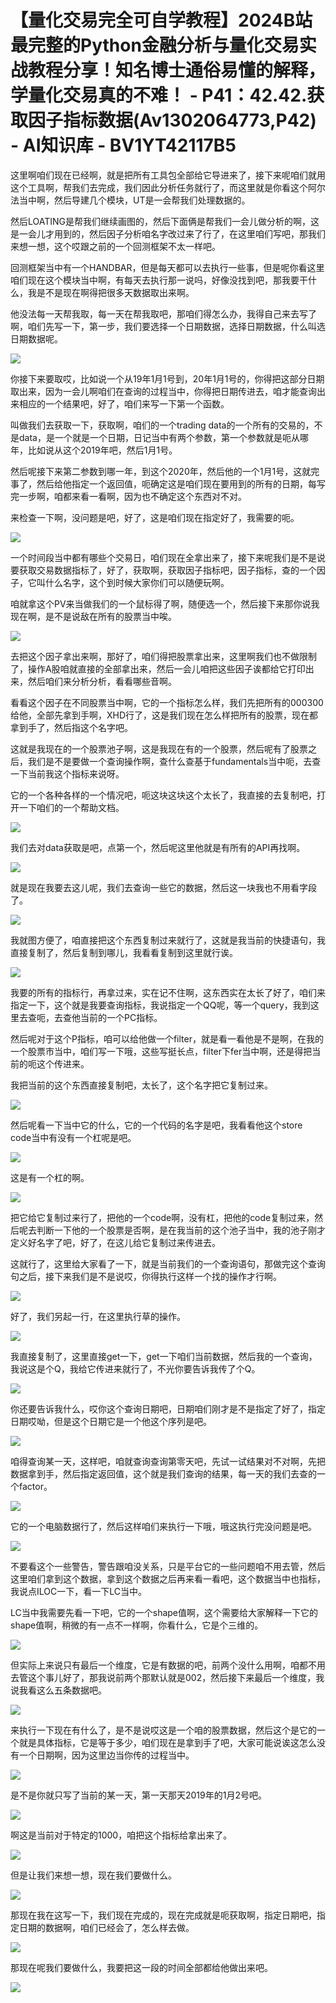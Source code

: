 # 【量化交易完全可自学教程】2024B站最完整的Python金融分析与量化交易实战教程分享！知名博士通俗易懂的解释，学量化交易真的不难！ - P41：42.42.获取因子指标数据(Av1302064773,P42) - AI知识库 - BV1YT42117B5

这里啊咱们现在已经啊，就是把所有工具包全部给它导进来了，接下来呢咱们就用这个工具啊，帮我们去完成，我们因此分析任务就行了，而这里就是你看这个阿尔法当中啊，然后导建几个模块，UT是一会帮我们处理数据的。

然后LOATING是帮我们继续画图的，然后下面俩是帮我们一会儿做分析的啊，这是一会儿才用到的，然后因子分析咱名字改过来了行了，在这里咱们写吧，那我们来想一想，这个哎跟之前的一个回测框架不太一样吧。

回测框架当中有一个HANDBAR，但是每天都可以去执行一些事，但是呢你看这里咱们现在这个模块当中啊，有每天去执行那一说吗，好像没找到吧，那我要干什么，我是不是现在啊得把很多天数据取出来啊。

他没法每一天帮我取，每一天在帮我取吧，那咱们得怎么办，我得自己来去写了啊，咱们先写一下，第一步，我们要选择一个日期数据，选择日期数据，什么叫选日期数据呢。



![](img/423dc2ec53a3cbe74eef9df2e5f05cfd_1.png)

你接下来要取哎，比如说一个从19年1月1号到，20年1月1号的，你得把这部分日期取出来，因为一会儿啊咱们在查询的过程当中，你得把日期传进去，咱才能查询出来相应的一个结果吧，好了，咱们来写一下第一个函数。

叫做我们去获取一下，获取啊，咱们的一个trading data的一个所有的交易的，不是data，是一个就是一个日期，日记当中有两个参数，第一个参数就是呃从哪年，比如说从这个2019年吧，然后1月1号。

然后呢接下来第二参数到哪一年，到这个2020年，然后他的一个1月1号，这就完事了，然后给他指定一个返回值，呃确定这是咱们现在要用到的所有的日期，每写完一步啊，咱都来看一看啊，因为也不确定这个东西对不对。

来检查一下啊，没问题是吧，好了，这是咱们现在指定好了，我需要的呃。

![](img/423dc2ec53a3cbe74eef9df2e5f05cfd_3.png)

一个时间段当中都有哪些个交易日，咱们现在全拿出来了，接下来呢我们是不是说要获取交易数据指标了，好了，获取啊，获取因子指标吧，因子指标，查的一个因子，它叫什么名字，这个到时候大家你们可以随便玩啊。

咱就拿这个PV来当做我们的一个鼠标得了啊，随便选一个，然后接下来那你说我现在啊，是不是说敌在所有的股票当中唉。



![](img/423dc2ec53a3cbe74eef9df2e5f05cfd_5.png)

去把这个因子拿出来啊，那好了，咱们得把股票拿出来，这里啊我们也不做限制了，操作A股咱就直接的全部拿出来，然后一会儿咱把这些因子诶都给它打印出来，然后咱们来分析分析，看看哪些音啊。

看看这个因子在不同股票当中啊，它的一个指标怎么样，我们先把所有的000300给他，全部先拿到手啊，XHD行了，这是我们现在怎么样把所有的股票，现在都拿到手了，然后指这个名字吧。

这就是我现在的一个股票池子啊，这是我现在有的一个股票，然后呢有了股票之后，我们是不是要做一个查询操作啊，查什么查基于fundamentals当中呃，去查一下当前我这个指标来说呀。

它的一个各种各样的一个情况吧，呃这块这块这个太长了，我直接的去复制吧，打开一下咱们的一个帮助文档。

![](img/423dc2ec53a3cbe74eef9df2e5f05cfd_7.png)

我们去对data获取是吧，点第一个，然后呢这里他就是有所有的API再找啊。

![](img/423dc2ec53a3cbe74eef9df2e5f05cfd_9.png)

就是现在我要去这儿呢，我们去查询一些它的数据，然后这一块我也不用看字段了。

![](img/423dc2ec53a3cbe74eef9df2e5f05cfd_11.png)

我就图方便了，咱直接把这个东西复制过来就行了，这就是我当前的快捷语句，我直接复制了，然后复制到哪儿，我看看复制到这里就行诶。



![](img/423dc2ec53a3cbe74eef9df2e5f05cfd_13.png)

我要的所有的指标行，再拿过来，实在记不住啊，这东西实在太长了好了，咱们来指定一下，这个就是我要查询指标，我说指定一个QQ呢，等一个query，我到这里去查呃，去查他当前的一个PC指标。

然后呢对于这个P指标，咱可以给他做一个filter，就是看一看他是不是啊，在我的一个股票市当中，咱们写一下哦，这些写挺长点，filter下fer当中啊，还是得把当前的呃这个传进来。

我把当前的这个东西直接复制吧，太长了，这个名字把它复制过来。

![](img/423dc2ec53a3cbe74eef9df2e5f05cfd_15.png)

然后呢看一下当中它的什么，它的一个代码的名字是吧，我看看他这个store code当中有没有一个杠呢是吧。



![](img/423dc2ec53a3cbe74eef9df2e5f05cfd_17.png)

这是有一个杠的啊。

![](img/423dc2ec53a3cbe74eef9df2e5f05cfd_19.png)

把它给它复制过来行了，把他的一个code啊，没有杠，把他的code复制过来，然后呢去判断一下他的一个股票是否啊，是在我当前的这个池子当中，我的池子刚才定义好名字了吧，好了，在这儿给它复制过来传进去。

这就行了，这里给大家看了一下，就是当前我们的一个查询语句，那做完这个查询句之后，接下来我们是不是说哎，你得执行这样一个找的操作才行啊。



![](img/423dc2ec53a3cbe74eef9df2e5f05cfd_21.png)

好了，我们另起一行，在这里执行草的操作。

![](img/423dc2ec53a3cbe74eef9df2e5f05cfd_23.png)

我直接复制了，这里直接get一下，get一下咱们当前数据，然后我的一个查询，我说这是个Q，我给它传进来就行了，不光你要告诉我传了个Q。



![](img/423dc2ec53a3cbe74eef9df2e5f05cfd_25.png)

你还要告诉我什么，哎你这个查询日期吧，日期咱们刚才是不是指定了好了，指定日期哎呦，但是这个日期它是一个他这个序列是吧。



![](img/423dc2ec53a3cbe74eef9df2e5f05cfd_27.png)

咱得查询某一天，这样吧，咱就查询查询第零天吧，先试一试结果对不对啊，先把数据拿到手，然后指定返回值，这个就是我们查询的结果，每一天的我们去查的一个factor。



![](img/423dc2ec53a3cbe74eef9df2e5f05cfd_29.png)

它的一个电脑数据行了，然后这样咱们来执行一下哦，哦这执行完没问题是吧。

![](img/423dc2ec53a3cbe74eef9df2e5f05cfd_31.png)

不要看这个一些警告，警告跟咱没关系，只是平台它的一些问题咱不用去管，然后这里咱们拿到这个数据，拿到这个数据之后再来看一看吧，这个数据当中也指标，我说点ILOC一下，看一下LC当中。

LC当中我需要先看一下吧，它的一个shape值啊，这个需要给大家解释一下它的shape值啊，稍微的有一点不一样啊，你看什么，它是个三维的。



![](img/423dc2ec53a3cbe74eef9df2e5f05cfd_33.png)

但实际上来说只有最后一个维度，它是有数据的吧，前两个没什么用啊，咱都不用去管这个事儿好了，那我说前两个那默认就是002，然后接下来最后一个维度，我说我看这么五条数据吧。



![](img/423dc2ec53a3cbe74eef9df2e5f05cfd_35.png)

来执行一下现在有什么了，是不是说哎这是一个咱的股票数据，然后这个是它的一个就是具体指标，它是等于多少，咱们现在是拿到手了吧，大家可能说诶这怎么没有一个日期啊，因为这里边当你传的过程当中。



![](img/423dc2ec53a3cbe74eef9df2e5f05cfd_37.png)

是不是你就只写了当前的某一天，第一天那天2019年的1月2号吧。

![](img/423dc2ec53a3cbe74eef9df2e5f05cfd_39.png)

啊这是当前对于特定的1000，咱把这个指标给拿出来了。

![](img/423dc2ec53a3cbe74eef9df2e5f05cfd_41.png)

但是让我们来想一想，现在我们要做什么。

![](img/423dc2ec53a3cbe74eef9df2e5f05cfd_43.png)

那现在我在这写一下，我们现在完成的，现在完成就是呃获取啊，指定日期吧，指定日期的数据啊，咱们已经会了，怎么样去做。



![](img/423dc2ec53a3cbe74eef9df2e5f05cfd_45.png)

那现在呢我们要做什么，我要把这一段的时间全部都给他做出来吧。

![](img/423dc2ec53a3cbe74eef9df2e5f05cfd_47.png)